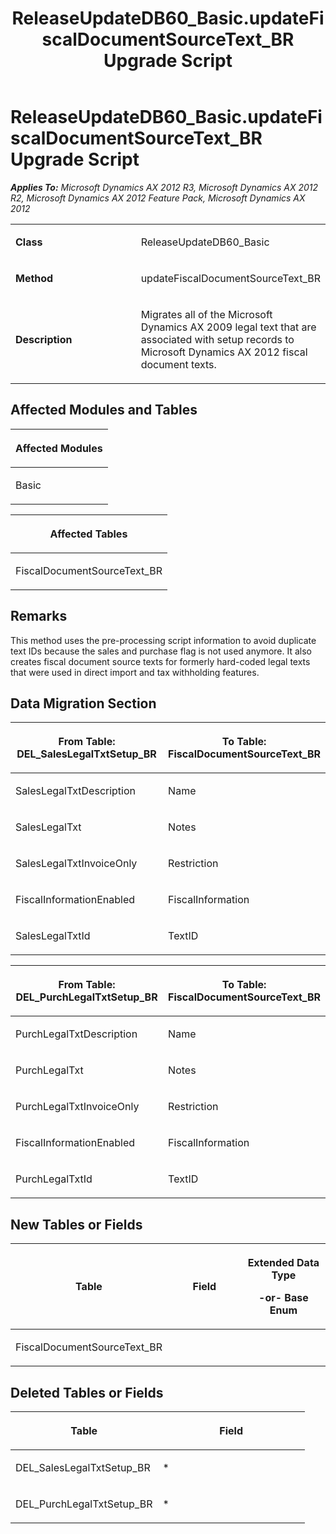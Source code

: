 ﻿---
title: ReleaseUpdateDB60_Basic.updateFiscalDocumentSourceText_BR Upgrade Script
TOCTitle: ReleaseUpdateDB60_Basic.updateFiscalDocumentSourceText_BR Upgrade Script
ms:assetid: 75ad375f-cf8f-c18d-0aa1-f777c1efaeac
ms:mtpsurl: https://msdn.microsoft.com/en-us/library/JJ719324(v=AX.60)
ms:contentKeyID: 49709116
ms.date: 05/18/2015
mtps_version: v=AX.60
---

# ReleaseUpdateDB60\_Basic.updateFiscalDocumentSourceText\_BR Upgrade Script 


_**Applies To:** Microsoft Dynamics AX 2012 R3, Microsoft Dynamics AX 2012 R2, Microsoft Dynamics AX 2012 Feature Pack, Microsoft Dynamics AX 2012_

<table>
<colgroup>
<col style="width: 50%" />
<col style="width: 50%" />
</colgroup>
<tbody>
<tr class="odd">
<td><p><strong>Class</strong></p></td>
<td><p>ReleaseUpdateDB60_Basic</p></td>
</tr>
<tr class="even">
<td><p><strong>Method</strong></p></td>
<td><p>updateFiscalDocumentSourceText_BR</p></td>
</tr>
<tr class="odd">
<td><p><strong>Description</strong></p></td>
<td><p>Migrates all of the Microsoft Dynamics AX 2009 legal text that are associated with setup records to Microsoft Dynamics AX 2012 fiscal document texts.</p></td>
</tr>
</tbody>
</table>


## Affected Modules and Tables

<table>
<colgroup>
<col style="width: 100%" />
</colgroup>
<thead>
<tr class="header">
<th><p>Affected Modules</p></th>
</tr>
</thead>
<tbody>
<tr class="odd">
<td><p>Basic</p></td>
</tr>
</tbody>
</table>


<table>
<colgroup>
<col style="width: 100%" />
</colgroup>
<thead>
<tr class="header">
<th><p>Affected Tables</p></th>
</tr>
</thead>
<tbody>
<tr class="odd">
<td><p>FiscalDocumentSourceText_BR</p></td>
</tr>
</tbody>
</table>


## Remarks

This method uses the pre-processing script information to avoid duplicate text IDs because the sales and purchase flag is not used anymore. It also creates fiscal document source texts for formerly hard-coded legal texts that were used in direct import and tax withholding features.

## Data Migration Section

<table>
<colgroup>
<col style="width: 50%" />
<col style="width: 50%" />
</colgroup>
<thead>
<tr class="header">
<th><p>From Table: DEL_SalesLegalTxtSetup_BR</p></th>
<th><p>To Table: FiscalDocumentSourceText_BR</p></th>
</tr>
</thead>
<tbody>
<tr class="odd">
<td><p>SalesLegalTxtDescription</p></td>
<td><p>Name</p></td>
</tr>
<tr class="even">
<td><p>SalesLegalTxt</p></td>
<td><p>Notes</p></td>
</tr>
<tr class="odd">
<td><p>SalesLegalTxtInvoiceOnly</p></td>
<td><p>Restriction</p></td>
</tr>
<tr class="even">
<td><p>FiscalInformationEnabled</p></td>
<td><p>FiscalInformation</p></td>
</tr>
<tr class="odd">
<td><p>SalesLegalTxtId</p></td>
<td><p>TextID</p></td>
</tr>
</tbody>
</table>


<table>
<colgroup>
<col style="width: 50%" />
<col style="width: 50%" />
</colgroup>
<thead>
<tr class="header">
<th><p>From Table: DEL_PurchLegalTxtSetup_BR</p></th>
<th><p>To Table: FiscalDocumentSourceText_BR</p></th>
</tr>
</thead>
<tbody>
<tr class="odd">
<td><p>PurchLegalTxtDescription</p></td>
<td><p>Name</p></td>
</tr>
<tr class="even">
<td><p>PurchLegalTxt</p></td>
<td><p>Notes</p></td>
</tr>
<tr class="odd">
<td><p>PurchLegalTxtInvoiceOnly</p></td>
<td><p>Restriction</p></td>
</tr>
<tr class="even">
<td><p>FiscalInformationEnabled</p></td>
<td><p>FiscalInformation</p></td>
</tr>
<tr class="odd">
<td><p>PurchLegalTxtId</p></td>
<td><p>TextID</p></td>
</tr>
</tbody>
</table>


## New Tables or Fields

<table>
<colgroup>
<col style="width: 33%" />
<col style="width: 33%" />
<col style="width: 33%" />
</colgroup>
<thead>
<tr class="header">
<th><p>Table</p></th>
<th><p>Field</p></th>
<th><p>Extended Data Type</p>
<p>-or- Base Enum</p></th>
</tr>
</thead>
<tbody>
<tr class="odd">
<td><p>FiscalDocumentSourceText_BR</p></td>
<td><p></p></td>
<td><p></p></td>
</tr>
</tbody>
</table>


## Deleted Tables or Fields

<table>
<colgroup>
<col style="width: 50%" />
<col style="width: 50%" />
</colgroup>
<thead>
<tr class="header">
<th><p>Table</p></th>
<th><p>Field</p></th>
</tr>
</thead>
<tbody>
<tr class="odd">
<td><p>DEL_SalesLegalTxtSetup_BR</p></td>
<td><p>*</p></td>
</tr>
<tr class="even">
<td><p>DEL_PurchLegalTxtSetup_BR</p></td>
<td><p>*</p></td>
</tr>
</tbody>
</table>

  


